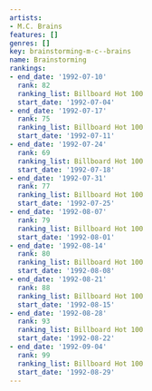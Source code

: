 ```yaml
---
artists:
- M.C. Brains
features: []
genres: []
key: brainstorming-m-c--brains
name: Brainstorming
rankings:
- end_date: '1992-07-10'
  rank: 82
  ranking_list: Billboard Hot 100
  start_date: '1992-07-04'
- end_date: '1992-07-17'
  rank: 75
  ranking_list: Billboard Hot 100
  start_date: '1992-07-11'
- end_date: '1992-07-24'
  rank: 69
  ranking_list: Billboard Hot 100
  start_date: '1992-07-18'
- end_date: '1992-07-31'
  rank: 77
  ranking_list: Billboard Hot 100
  start_date: '1992-07-25'
- end_date: '1992-08-07'
  rank: 79
  ranking_list: Billboard Hot 100
  start_date: '1992-08-01'
- end_date: '1992-08-14'
  rank: 80
  ranking_list: Billboard Hot 100
  start_date: '1992-08-08'
- end_date: '1992-08-21'
  rank: 88
  ranking_list: Billboard Hot 100
  start_date: '1992-08-15'
- end_date: '1992-08-28'
  rank: 93
  ranking_list: Billboard Hot 100
  start_date: '1992-08-22'
- end_date: '1992-09-04'
  rank: 99
  ranking_list: Billboard Hot 100
  start_date: '1992-08-29'
---
```


